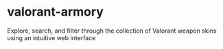 # valorant-armory
Explore, search, and filter through the collection of Valorant weapon skins using an intuitive web interface
